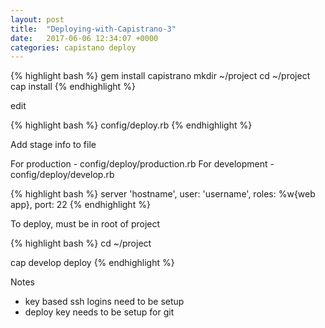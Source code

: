 ```yaml
---
layout: post
title:  "Deploying-with-Capistrano-3"
date:   2017-06-06 12:34:07 +0000
categories: capistano deploy
---
```


{% highlight bash %}
gem install capistrano
mkdir ~/project
cd ~/project
cap install
{% endhighlight %}

edit

{% highlight bash %}
config/deploy.rb
{% endhighlight %}


Add stage info to file

For production - config/deploy/production.rb
For development - config/deploy/develop.rb


{% highlight bash %}
server 'hostname', user: 'username', roles: %w{web app}, port: 22
{% endhighlight %}

To deploy, must be in root of project

{% highlight bash %}
cd ~/project

cap develop deploy
{% endhighlight %}

Notes

- key based ssh logins need to be setup
- deploy key needs to be setup for git
